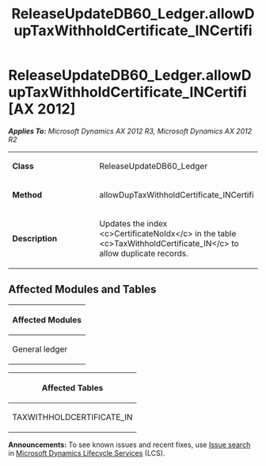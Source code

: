 ﻿---
title: ReleaseUpdateDB60_Ledger.allowDupTaxWithholdCertificate_INCertifi
TOCTitle: ReleaseUpdateDB60_Ledger.allowDupTaxWithholdCertificate_INCertifi
ms:assetid: e695969c-bb0d-9a22-a324-d1adde07f082
ms:mtpsurl: https://msdn.microsoft.com/en-us/library/JJ719805(v=AX.60)
ms:contentKeyID: 49711877
ms.date: 05/18/2015
mtps_version: v=AX.60
---

# ReleaseUpdateDB60\_Ledger.allowDupTaxWithholdCertificate\_INCertifi [AX 2012]


_**Applies To:** Microsoft Dynamics AX 2012 R3, Microsoft Dynamics AX 2012 R2_

<table>
<colgroup>
<col style="width: 50%" />
<col style="width: 50%" />
</colgroup>
<tbody>
<tr class="odd">
<td><p><strong>Class</strong></p></td>
<td><p>ReleaseUpdateDB60_Ledger</p></td>
</tr>
<tr class="even">
<td><p><strong>Method</strong></p></td>
<td><p>allowDupTaxWithholdCertificate_INCertifi</p></td>
</tr>
<tr class="odd">
<td><p><strong>Description</strong></p></td>
<td><p>Updates the index &lt;c&gt;CertificateNoIdx&lt;/c&gt; in the table &lt;c&gt;TaxWithholdCertificate_IN&lt;/c&gt; to allow duplicate records.</p></td>
</tr>
</tbody>
</table>


## Affected Modules and Tables

<table>
<colgroup>
<col style="width: 100%" />
</colgroup>
<thead>
<tr class="header">
<th><p>Affected Modules</p></th>
</tr>
</thead>
<tbody>
<tr class="odd">
<td><p>General ledger</p></td>
</tr>
</tbody>
</table>


<table>
<colgroup>
<col style="width: 100%" />
</colgroup>
<thead>
<tr class="header">
<th><p>Affected Tables</p></th>
</tr>
</thead>
<tbody>
<tr class="odd">
<td><p>TAXWITHHOLDCERTIFICATE_IN</p></td>
</tr>
</tbody>
</table>

  
**Announcements:** To see known issues and recent fixes, use [Issue search](http://go.microsoft.com/fwlink/?linkid=389258) in [Microsoft Dynamics Lifecycle Services](http://go.microsoft.com/fwlink/?linkid=306505) (LCS).


